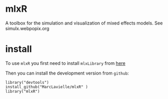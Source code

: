 # mlxR

A toolbox for the simulation and visualization of mixed effects models. 
See simulx.webpopix.org

# install

To use `mlxR` you first need to install `mlxLibrary` from 
[here](http://download.lixoft.com?software=mlxlibrary)

Then you can install the development version from `github`: 

```
library("devtools")
install_github("MarcLavielle/mlxR" )
library("mlxR")
```

